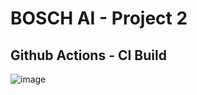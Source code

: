 # BOSCH AI - Project 2
## Github Actions - CI Build ##
![image](https://user-images.githubusercontent.com/110354988/186958894-2cdb2df2-5f56-4342-8a3f-cac881035fcd.png)
